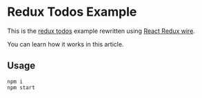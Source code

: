 # Redux Todos Example

This is the [redux todos](https://github.com/reactjs/redux/tree/master/examples/todos) example rewritten using [React Redux wire](https://github.com/jide/react-redux-wire).

You can learn how it works in this article.

## Usage

```
npm i
npm start
```
